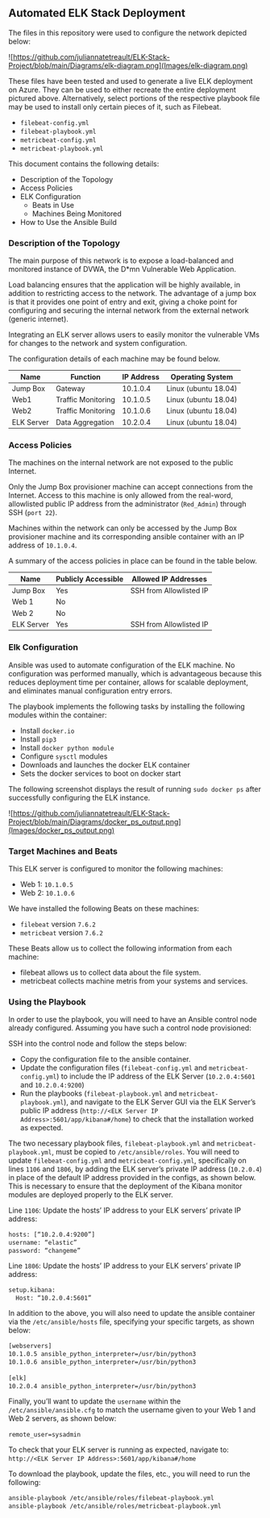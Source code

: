 ## Automated ELK Stack Deployment

The files in this repository were used to configure the network depicted below:

![https://github.com/juliannatetreault/ELK-Stack-Project/blob/main/Diagrams/elk-diagram.png](Images/elk-diagram.png)

These files have been tested and used to generate a live ELK deployment on Azure. They can be used to either recreate the entire deployment pictured above. Alternatively, select portions of the respective playbook file may be used to install only certain pieces of it, such as Filebeat.

  - `filebeat-config.yml`
  - `filebeat-playbook.yml`
  - `metricbeat-config.yml`
  - `metricbeat-playbook.yml`

This document contains the following details:
- Description of the Topology
- Access Policies
- ELK Configuration
  - Beats in Use
  - Machines Being Monitored
- How to Use the Ansible Build


### Description of the Topology

The main purpose of this network is to expose a load-balanced and monitored instance of DVWA, the D*mn Vulnerable Web Application.

Load balancing ensures that the application will be highly available, in addition to restricting access to the network. The advantage of a jump box is that it provides one point of entry and exit, giving a choke point for configuring and securing the internal network from the external network (generic internet).

Integrating an ELK server allows users to easily monitor the vulnerable VMs for changes to the network and system configuration.

The configuration details of each machine may be found below.



| Name       | Function                  | IP Address | Operating System     |
|------------|---------------------------|------------|----------------------|
| Jump Box   | Gateway                   | 10.1.0.4   | Linux (ubuntu 18.04) |
| Web1       | Traffic Monitoring        | 10.1.0.5   | Linux (ubuntu 18.04) |
| Web2       | Traffic Monitoring        | 10.1.0.6   | Linux (ubuntu 18.04) |
| ELK Server | Data Aggregation          | 10.2.0.4   | Linux (ubuntu 18.04) |

### Access Policies

The machines on the internal network are not exposed to the public Internet. 

Only the Jump Box provisioner machine can accept connections from the Internet. Access to this machine is only allowed from the real-word, allowlisted public IP address from the administrator (`Red_Admin`) through SSH (`port 22`).

Machines within the network can only be accessed by the Jump Box provisioner machine and its corresponding ansible container with an IP address of `10.1.0.4`.

A summary of the access policies in place can be found in the table below.

| Name       | Publicly Accessible | Allowed IP Addresses    |
|------------|---------------------|-------------------------|
| Jump Box   | Yes                 | SSH from Allowlisted IP |
| Web 1      | No                  |                         |
| Web 2      | No                  |                         |
| ELK Server | Yes                 | SSH from Allowlisted IP |


### Elk Configuration

Ansible was used to automate configuration of the ELK machine. No configuration was performed manually, which is advantageous because this reduces deployment time per container, allows for scalable deployment, and eliminates manual configuration entry errors.

The playbook implements the following tasks by installing the following modules within the container:
- Install `docker.io`
- Install `pip3`
- Install `docker python module` 
- Configure `sysctl` modules
- Downloads and launches the docker ELK container
- Sets the docker services to boot on docker start

The following screenshot displays the result of running `sudo docker ps` after successfully configuring the ELK instance.

![https://github.com/juliannatetreault/ELK-Stack-Project/blob/main/Diagrams/docker_ps_output.png](Images/docker_ps_output.png)

### Target Machines and Beats

This ELK server is configured to monitor the following machines:
- Web 1: `10.1.0.5`
- Web 2: `10.1.0.6`

We have installed the following Beats on these machines:
- `filebeat` version `7.6.2`
- `metricbeat` version `7.6.2`

These Beats allow us to collect the following information from each machine:
- filebeat allows us to collect data about the file system.
- metricbeat collects machine metris from your systems and services.

### Using the Playbook

In order to use the playbook, you will need to have an Ansible control node already configured. Assuming you have such a control node provisioned: 

SSH into the control node and follow the steps below:
- Copy the configuration file to the ansible container.
- Update the configuration files (`filebeat-config.yml` and `metricbeat-config.yml`) to include the IP address of the ELK Server (`10.2.0.4:5601` and `10.2.0.4:9200`)
- Run the playbooks (`filebeat-playbook.yml` and `metricbeat-playbook.yml`), and navigate to the ELK Server GUI via the ELK Server’s public IP address (`http://<ELK Server IP Address>:5601/app/kibana#/home`) to check that the installation worked as expected.

The two necessary playbook files, `filebeat-playbook.yml` and `metricbeat-playbook.yml`, must be copied to `/etc/ansible/roles`.
You will need to update `filebeat-config.yml` and `metricbeat-config.yml`, specifically on lines `1106` and `1806`, by adding the ELK server’s private IP address (`10.2.0.4`) in place of the default IP address provided in the configs, as shown below. This is necessary to ensure that the deployment of the Kibana monitor modules are deployed properly to the ELK server.

Line `1106`: Update the hosts’ IP address to your ELK servers’ private IP address:

```
hosts: [“10.2.0.4:9200”]
username: “elastic”
password: “changeme”
```

Line `1806`: Update the hosts’ IP address to your ELK servers’ private IP address:

```
setup.kibana:
  Host: “10.2.0.4:5601”
```
 
In addition to the above, you will also need to update the ansible container via the `/etc/ansible/hosts` file, specifying your specific targets, as shown below:

```
[webservers]
10.1.0.5 ansible_python_interpreter=/usr/bin/python3
10.1.0.6 ansible_python_interpreter=/usr/bin/python3

[elk]
10.2.0.4 ansible_python_interpreter=/usr/bin/python3
```

Finally, you’ll want to update the `username` within the `/etc/ansible/ansible.cfg` to match the username given to your Web 1 and Web 2 servers, as shown below:

`remote_user=sysadmin`
    
To check that your ELK server is running as expected, navigate to:
`http://<ELK Server IP Address>:5601/app/kibana#/home`

To download the playbook, update the files, etc., you will need to run the following:
```
ansible-playbook /etc/ansible/roles/filebeat-playbook.yml
ansible-playbook /etc/ansible/roles/metricbeat-playbook.yml
```
